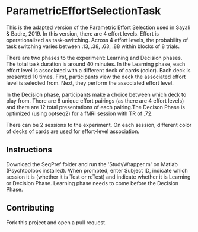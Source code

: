 # ParametricEffortSelectionTask

This is the adapted version of the Parametric Effort Selection used in Sayali & Badre, 2019. In this version, there are 4 effort levels. Effort is operationalized as task-switching. Across 4 effort levels, the probability of task switching varies between .13, .38, .63, .88 within blocks of 8 trials.

There are two phases to the experiment: Learning and Decision phases. The total task duration is around 40 minutes. In the Learning phase, each effort level is associated with a different deck of cards (color). Each deck is presented 10 times. First, participants view the deck the associated effort level is selected from. Next, they perform the associated effort level. 

In the Decision phase, participants make a choice between which deck to play from. There are 6 unique effort pairings (as there are 4 effort levels) and there are 12 total presentations of each pairing.The Decison Phase is optimized (using optseq2) for a fMRI session with TR of .72.

There can be 2 sessions to the experiment. On each session, different color of decks of cards are used for effort-level association. 

## Instructions
Download the SeqPref folder and run the 'StudyWrapper.m' on Matlab (Psychtoolbox installed). When prompted, enter Subject ID, indicate which session it is (whether it is Test or reTest) and indicate whether it is Learning or Decision Phase. Learning phase needs to come before the Decision Phase. 

## Contributing
Fork this project and open a pull request.
